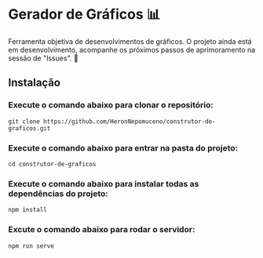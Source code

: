# Gerador de Gráficos :bar_chart:

Ferramenta objetiva de desenvolvimentos de gráficos. O projeto ainda está em desenvolvimento, acompanhe os próximos passos de aprimoramento na sessão de "Issues". :pushpin:


## Instalação

### Execute o comando abaixo para clonar o repositório:
```
git clone https://github.com/HeronNepomuceno/construtor-de-graficos.git
```

### Execute o comando abaixo para entrar na pasta do projeto:
```
cd construtor-de-graficos
```

### Execute o comando abaixo para instalar todas as dependências do projeto:
```
npm install
```

### Excute o comando abaixo para rodar o servidor:
```
npm run serve
```
